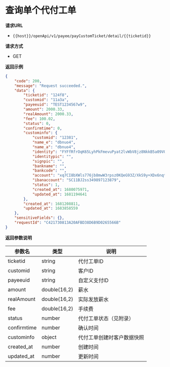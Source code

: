 # 查询单个代付工单

**请求URL**

- `{{host}}/openApi/v1/payee/payCustomTicket/detail/{{ticketid}}`



**请求方式**

- GET



**返回示例**

```json
{
    "code": 200,
    "message": "Request succeeded.",
    "data": {
        "ticketid": "124f8",
        "customid": "11a3a",
        "payeeuid": "TEST1234567w9",
        "amount": 2000.33,
        "realAmount": 2000.33,
        "fee": 100.02,
        "status": 0,
        "confirmtime": 0,
        "custominfo": {
            "customid": "12381",
            "name_e": "dbnuo4",
            "name_a": "dbnuo4",
            "identity": "FYFfRfrOqK65LyhPkFmevuPyat2lvWbV8jz8NkkB5a09VQVjiVayMFWQ3Qvp/7Xaps2qffMsoUJjf/vflBdq3knfnRfHKBvghsY+vrcMQ+7HeRkkq5gaHqOgyBt5Zpq1STZnee8gT+p7MT05nAZBdHOx0ozAY8Q3ahg5gqghuYzelQHh4tiua0DdRegNu8PwvU4wEIxFCQarrQJotI62i5L3vJrsg/foyFF4g/MWD5wI+8rgnzSECeJEFQmySXHSj7Hq2i22LFM+pXuUco4Ev6CmIg0LsYFb2LtiWw5drGspeDSN9HD2xh+TpqQUubQ8eFIAh7ZgCfcxjfp9BI71MA==",
            "identitypic": "",
            "signpic": "",
            "bankname": "",
            "bankcode": "",
            "account": "xq7CI8bXWls776jb8mwW3rpsz0KQeG93Z/XkS9y+XDx6nqtQbPMD2ygzSxzm5GInbXb6zzgBE+r0Iaoctg/ESe1ULCELhOLHS4xIPQE9MS07HP4ykrX5/YEKvNrtB6dDqHi48M8tnbX5KcGr733FFLlPxc9Qeb3eC/2OJEEu3oLIFSCUg8/LMBSXJF1pYgnGhPho6LiSJFF2eRQcnfKaIwWBGgEk0gpF81WhwywIP9NXwofdve9Phs9NbcDxTIQzC7Tfs63x9AAz0+iTKeYh6jGpbG/0WR/JLuPzyi41Z2gXGc9i8kYHnjRB4tfbXoIQpwkLcg6DTitDkdBdXgMTDQ==",
            "ibanaccount": "SC11BJ2ss349897123879",
            "status": 1,
            "created_at": 1680075971,
            "updated_at": 1681194641
        },
        "created_at": 1681208811,
        "updated_at": 1683858559
    },
    "sensitiveFields": {},
    "requestId": "C421730813A20AFBD38D6B9D0265566B"
}
```



**返回参数说明**

| 参数名      | 类型         | 说明                       |
| ----------- | ------------ | -------------------------- |
| ticketid    | string       | 代付工单ID                 |
| customid    | string       | 客户ID                     |
| payeeuid    | string       | 自定义支付ID               |
| amount      | double(16,2) | 薪水                       |
| realAmount  | double(16,2) | 实际发放薪水               |
| fee         | double(16,2) | 手续费                     |
| status      | number       | 代付工单状态（见附录）     |
| confirmtime | number       | 确认时间                   |
| custominfo  | object       | 代付工单创建时客户数据快照 |
| created_at  | number       | 创建时间                   |
| updated_at  | number       | 更新时间                   |

